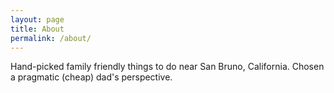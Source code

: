 ```yaml
---
layout: page
title: About
permalink: /about/
---
```


Hand-picked family friendly things to do near San Bruno, California. Chosen a pragmatic (cheap) dad's perspective.
